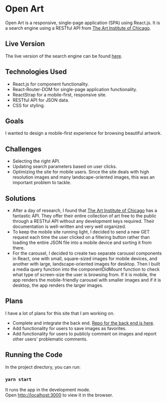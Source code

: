 # Open Art

Open Art is a responsive, single-page application (SPA) using React.js. It is a search engine using a RESTful API from [The Art Institute of Chicago](https://api.artic.edu/docs/#introduction).

## Live Version
The live version of the search engine can be found [here](https://open-art.netlify.app/).

## Technologies Used

  - React.js for component functionality.
  - React-Router-DOM for single-page application functionality.
  - ReactStrap for a mobile-first, responsive site.
  - RESTful API for JSON data.
  - CSS for styling.

## Goals

I wanted to design a mobile-first experience for browsing beautiful artwork.

## Challenges

  - Selecting the right API.
  - Updating search parameters based on user clicks.
  - Optimizing the site for mobile users. Since the site deals with high resolution images and many landscape-oriented images, this was an important problem to tackle.

## Solutions

  - After a day of research, I found that [The Art Institute of Chicago](https://api.artic.edu/docs/#introduction) has a fantastic API. They offer their entire collection of art free to the public through a RESTful API without any development keys required. Their documentation is well-written and very well organized.
  - To keep the mobile site running light, I decided to send a new GET request each time the user clicked on a filtering button rather than loading the entire JSON file into a mobile device and sorting it from there.
  - For the carousel, I decided to create two separate carousel components in React, one with small, square-sized images for mobile devices, and another with large, landscape-oriented images for desktop. Then I built a media query function into the componentDidMount function to check what type of screen-size the user is browsing from. If it is mobile, the app renders the mobile-friendly carousel with smaller images and if it is desktop, the app renders the larger images.

## Plans

I have a lot of plans for this site that I am working on.
  - Complete and integrate the back end. [Repo for the back end is here](https://github.com/Grismund/openartNodeJS).
  - Add functionality for users to save images as favorites.
  - Add functionality for users to publicly comment on images and report other users' problematic comments.

## Running the Code
In the project directory, you can run:

### `yarn start`

It runs the app in the development mode.\
Open [http://localhost:3000](http://localhost:3000) to view it in the browser.